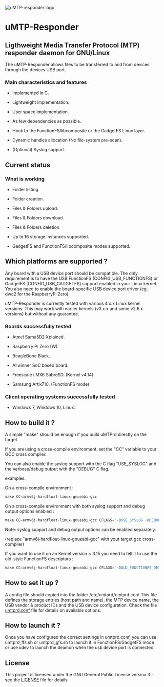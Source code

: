 ![uMTP-responder logo](https://raw.githubusercontent.com/viveris/uMTP-Responder/master/img/umtp-128h.png
)

# uMTP-Responder

## Ligthweight Media Transfer Protocol (MTP) responder daemon for GNU/Linux

The uMTP-Responder allows files to be transferred to and from devices through the devices USB port.

### Main characteristics and features

- Implemented in C.

- Lightweight implementation.

- User space implementation.

- As few dependencies as possible.

- Hook to the FunctionFS/libcomposite or the GadgetFS Linux layer.

- Dynamic handles allocation (No file-system pre-scan).

- (Optional) Syslog support.

## Current status

### What is working

- Folder listing.

- Folder creation.

- Files & Folders upload.

- Files & Folders download.

- Files & Folders deletion.

- Up to 16 storage instances supported.

- GadgetFS and FunctionFS/libcomposite modes supported.

## Which platforms are supported ?

Any board with a USB device port should be compatible. The only requirement is to have the USB FunctionFS (CONFIG_USB_FUNCTIONFS) or GadgetFS (CONFIG_USB_GADGETFS) support enabled in your Linux kernel.
You also need to enable the board-specific USB device port driver (eg. dwc2 for the RaspberryPi Zero).

uMTP-Responder is currently tested with various 4.x.x Linux kernel versions.
This may work with earlier kernels (v3.x.x and some v2.6.x versions) but without any guarantee.

### Boards successfully tested

- Atmel Sama5D2 Xplained.

- Raspberry PI Zero (W).

- BeagleBone Black.

- Allwinner SoC based board.

- Freescale i.MX6 SabreSD. (Kernel v4.14)

- Samsung Artik710. (FunctionFS mode)

### Client operating systems successfully tested

- Windows 7, Windows 10, Linux.

## How to build it ?

A simple "make" should be enough if you build uMTPrd directly on the target.

If you are using a cross-compile environment, set the "CC" variable to your GCC cross compiler.

You can also enable the syslog support with the C flag "USE_SYSLOG" and the verbose/debug output with the "DEBUG" C flag.

examples:

On a cross-compile environment :

```c
make CC=armv6j-hardfloat-linux-gnueabi-gcc
```

On a cross-compile environment with both syslog support and debug output options enabled :

```c
make CC=armv6j-hardfloat-linux-gnueabi-gcc CFLAGS="-DUSE_SYSLOG -DDEBUG"
```

Note: syslog support and debug output options can be enabled separately.

(replace "armv6j-hardfloat-linux-gnueabi-gcc" with your target gcc cross-compiler)

If you want to use it on an Kernel version < 3.15 you need to tell it to use the old-style FunctionFS descriptors :

```c
make CC=armv6j-hardfloat-linux-gnueabi-gcc CFLAGS="-DOLD_FUNCTIONFS_DESCRIPTORS"
```

## How to set it up ?

A config file should copied into the folder /etc/umtprd/umtprd.conf
This file defines the storage entries (host path and name), the MTP device name, the USB vendor & product IDs and the USB device configuration.
Check the file [umtprd.conf](conf/umtprd.conf) file for details on available options.

## How to launch it ?

Once you have configured the correct settings in umtprd.conf, you can use umtprd_ffs.sh or umtprd_gfs.sh to launch it in FunctionFS/GadgetFS mode or use udev to launch the deamon when the usb device port is connected.

## License

This project is licensed under the GNU General Public License version 3 - see the [LICENSE](LICENSE) file for details
